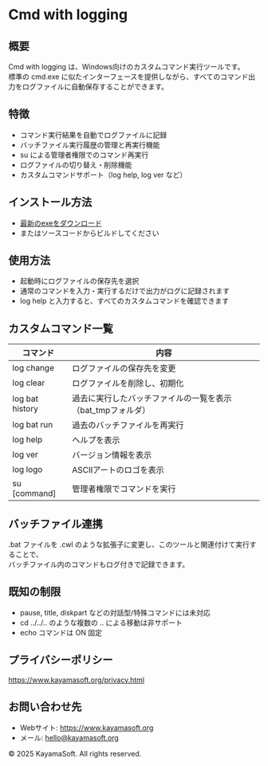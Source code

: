 # Cmd with logging

## 概要

Cmd with logging は、Windows向けのカスタムコマンド実行ツールです。  
標準の cmd.exe に似たインターフェースを提供しながら、すべてのコマンド出力をログファイルに自動保存することができます。

## 特徴

- コマンド実行結果を自動でログファイルに記録
- バッチファイル実行履歴の管理と再実行機能
- su による管理者権限でのコマンド再実行
- ログファイルの切り替え・削除機能
- カスタムコマンドサポート（log help, log ver など）

## インストール方法

- [最新のexeをダウンロード](https://github.com/kayamasoft/Cmd-With-logging/releases/latest)
- またはソースコードからビルドしてください

## 使用方法

- 起動時にログファイルの保存先を選択
- 通常のコマンドを入力・実行するだけで出力がログに記録されます
- log help と入力すると、すべてのカスタムコマンドを確認できます

## カスタムコマンド一覧

| コマンド             | 内容                                                             |
|----------------------|------------------------------------------------------------------|
| log change           | ログファイルの保存先を変更                                      |
| log clear            | ログファイルを削除し、初期化                                     |
| log bat history      | 過去に実行したバッチファイルの一覧を表示（bat_tmpフォルダ）     |
| log bat run          | 過去のバッチファイルを再実行                                     |
| log help             | ヘルプを表示                                                    |
| log ver              | バージョン情報を表示                                            |
| log logo             | ASCIIアートのロゴを表示                                          |
| su [command]         | 管理者権限でコマンドを実行|

## バッチファイル連携

.bat ファイルを .cwl のような拡張子に変更し、このツールと関連付けて実行することで、  
バッチファイル内のコマンドもログ付きで記録できます。

## 既知の制限

- pause, title, diskpart などの対話型/特殊コマンドには未対応
- cd ../../.. のような複数の .. による移動は非サポート
- echo コマンドは ON 固定

## プライバシーポリシー

https://www.kayamasoft.org/privacy.html

## お問い合わせ先

- Webサイト: https://www.kayamasoft.org
- メール: hello@kayamasoft.org

© 2025 KayamaSoft. All rights reserved.
